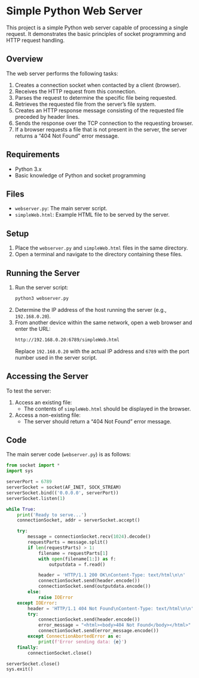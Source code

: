 # Simple Python Web Server

This project is a simple Python web server capable of processing a single request. It demonstrates the basic principles of socket programming and HTTP request handling.

## Overview

The web server performs the following tasks:
1. Creates a connection socket when contacted by a client (browser).
2. Receives the HTTP request from this connection.
3. Parses the request to determine the specific file being requested.
4. Retrieves the requested file from the server’s file system.
5. Creates an HTTP response message consisting of the requested file preceded by header lines.
6. Sends the response over the TCP connection to the requesting browser.
7. If a browser requests a file that is not present in the server, the server returns a “404 Not Found” error message.

## Requirements

- Python 3.x
- Basic knowledge of Python and socket programming

## Files

- `webserver.py`: The main server script.
- `simpleWeb.html`: Example HTML file to be served by the server.

## Setup

1. Place the `webserver.py` and `simpleWeb.html` files in the same directory.
2. Open a terminal and navigate to the directory containing these files.

## Running the Server

1. Run the server script:
   ```sh
   python3 webserver.py
   ```
2. Determine the IP address of the host running the server (e.g., `192.168.0.20`).
3. From another device within the same network, open a web browser and enter the URL:
   ```sh
   http://192.168.0.20:6789/simpleWeb.html
   ```
   Replace `192.168.0.20` with the actual IP address and `6789` with the port number used in the server script.

## Accessing the Server

To test the server:
1. Access an existing file: 
   - The contents of `simpleWeb.html` should be displayed in the browser.
2. Access a non-existing file:
   - The server should return a “404 Not Found” error message.


## Code

The main server code (`webserver.py`) is as follows:

```python
from socket import *
import sys

serverPort = 6789
serverSocket = socket(AF_INET, SOCK_STREAM)
serverSocket.bind(('0.0.0.0', serverPort))
serverSocket.listen(1)

while True:
    print('Ready to serve...')
    connectionSocket, addr = serverSocket.accept()

    try:
        message = connectionSocket.recv(1024).decode()
        requestParts = message.split()
        if len(requestParts) > 1:
            filename = requestParts[1]
            with open(filename[1:]) as f:
                outputdata = f.read()

            header = 'HTTP/1.1 200 OK\nContent-Type: text/html\n\n'
            connectionSocket.send(header.encode())
            connectionSocket.send(outputdata.encode())
        else:
            raise IOError
    except IOError:
        header = 'HTTP/1.1 404 Not Found\nContent-Type: text/html\n\n'
        try:
            connectionSocket.send(header.encode())
            error_message = "<html><body>404 Not Found</body></html>"
            connectionSocket.send(error_message.encode())
        except ConnectionAbortedError as e:
            print(f'Error sending data: {e}')
    finally:
        connectionSocket.close()

serverSocket.close()
sys.exit()
```
